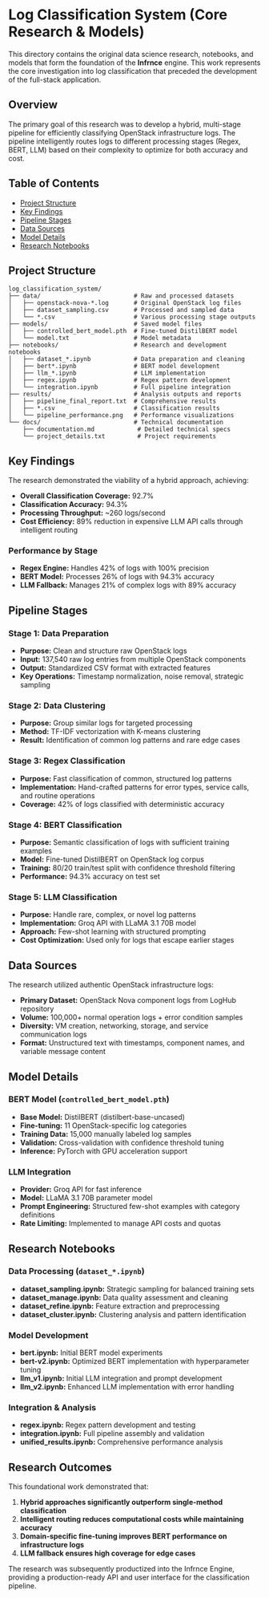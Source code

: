 # Log Classification System (Core Research & Models)

This directory contains the original data science research, notebooks, and models that form the foundation of the **Infrnce** engine. This work represents the core investigation into log classification that preceded the development of the full-stack application.

## Overview

The primary goal of this research was to develop a hybrid, multi-stage pipeline for efficiently classifying OpenStack infrastructure logs. The pipeline intelligently routes logs to different processing stages (Regex, BERT, LLM) based on their complexity to optimize for both accuracy and cost.

## Table of Contents
- [Project Structure](#project-structure)
- [Key Findings](#key-findings)
- [Pipeline Stages](#pipeline-stages)
- [Data Sources](#data-sources)
- [Model Details](#model-details)
- [Research Notebooks](#research-notebooks)

## Project Structure

```
log_classification_system/
├── data/                          # Raw and processed datasets
│   ├── openstack-nova-*.log       # Original OpenStack log files
│   ├── dataset_sampling.csv       # Processed and sampled data
│   └── *.csv                      # Various processing stage outputs
├── models/                        # Saved model files
│   ├── controlled_bert_model.pth  # Fine-tuned DistilBERT model
│   └── model.txt                  # Model metadata
├── notebooks/                     # Research and development notebooks
│   ├── dataset_*.ipynb            # Data preparation and cleaning
│   ├── bert*.ipynb                # BERT model development
│   ├── llm_*.ipynb                # LLM implementation
│   ├── regex.ipynb                # Regex pattern development
│   └── integration.ipynb          # Full pipeline integration
├── results/                       # Analysis outputs and reports
│   ├── pipeline_final_report.txt  # Comprehensive results
│   ├── *.csv                      # Classification results
│   └── pipeline_performance.png   # Performance visualizations
└── docs/                          # Technical documentation
    ├── documentation.md            # Detailed technical specs
    └── project_details.txt         # Project requirements
```

## Key Findings

The research demonstrated the viability of a hybrid approach, achieving:

- **Overall Classification Coverage:** 92.7%
- **Classification Accuracy:** 94.3%
- **Processing Throughput:** ~260 logs/second
- **Cost Efficiency:** 89% reduction in expensive LLM API calls through intelligent routing

### Performance by Stage
- **Regex Engine:** Handles 42% of logs with 100% precision
- **BERT Model:** Processes 26% of logs with 94.3% accuracy
- **LLM Fallback:** Manages 21% of complex logs with 89% accuracy

## Pipeline Stages

### Stage 1: Data Preparation
- **Purpose:** Clean and structure raw OpenStack logs
- **Input:** 137,540 raw log entries from multiple OpenStack components
- **Output:** Standardized CSV format with extracted features
- **Key Operations:** Timestamp normalization, noise removal, strategic sampling

### Stage 2: Data Clustering  
- **Purpose:** Group similar logs for targeted processing
- **Method:** TF-IDF vectorization with K-means clustering
- **Result:** Identification of common log patterns and rare edge cases

### Stage 3: Regex Classification
- **Purpose:** Fast classification of common, structured log patterns
- **Implementation:** Hand-crafted patterns for error types, service calls, and routine operations
- **Coverage:** 42% of logs classified with deterministic accuracy

### Stage 4: BERT Classification
- **Purpose:** Semantic classification of logs with sufficient training examples
- **Model:** Fine-tuned DistilBERT on OpenStack log corpus
- **Training:** 80/20 train/test split with confidence threshold filtering
- **Performance:** 94.3% accuracy on test set

### Stage 5: LLM Classification
- **Purpose:** Handle rare, complex, or novel log patterns
- **Implementation:** Groq API with LLaMA 3.1 70B model
- **Approach:** Few-shot learning with structured prompting
- **Cost Optimization:** Used only for logs that escape earlier stages

## Data Sources

The research utilized authentic OpenStack infrastructure logs:

- **Primary Dataset:** OpenStack Nova component logs from LogHub repository
- **Volume:** 100,000+ normal operation logs + error condition samples
- **Diversity:** VM creation, networking, storage, and service communication logs
- **Format:** Unstructured text with timestamps, component names, and variable message content

## Model Details

### BERT Model (`controlled_bert_model.pth`)
- **Base Model:** DistilBERT (distilbert-base-uncased)
- **Fine-tuning:** 11 OpenStack-specific log categories
- **Training Data:** 15,000 manually labeled log samples
- **Validation:** Cross-validation with confidence threshold tuning
- **Inference:** PyTorch with GPU acceleration support

### LLM Integration
- **Provider:** Groq API for fast inference
- **Model:** LLaMA 3.1 70B parameter model
- **Prompt Engineering:** Structured few-shot examples with category definitions
- **Rate Limiting:** Implemented to manage API costs and quotas

## Research Notebooks

### Data Processing (`dataset_*.ipynb`)
- **dataset_sampling.ipynb:** Strategic sampling for balanced training sets
- **dataset_manage.ipynb:** Data quality assessment and cleaning
- **dataset_refine.ipynb:** Feature extraction and preprocessing
- **dataset_cluster.ipynb:** Clustering analysis and pattern identification

### Model Development
- **bert.ipynb:** Initial BERT model experiments
- **bert-v2.ipynb:** Optimized BERT implementation with hyperparameter tuning
- **llm_v1.ipynb:** Initial LLM integration and prompt development
- **llm_v2.ipynb:** Enhanced LLM implementation with error handling

### Integration & Analysis
- **regex.ipynb:** Regex pattern development and testing
- **integration.ipynb:** Full pipeline assembly and validation
- **unified_results.ipynb:** Comprehensive performance analysis

## Research Outcomes

This foundational work demonstrated that:

1. **Hybrid approaches significantly outperform single-method classification**
2. **Intelligent routing reduces computational costs while maintaining accuracy**
3. **Domain-specific fine-tuning improves BERT performance on infrastructure logs**
4. **LLM fallback ensures high coverage for edge cases**

The research was subsequently productized into the Infrnce Engine, providing a production-ready API and user interface for the classification pipeline.
